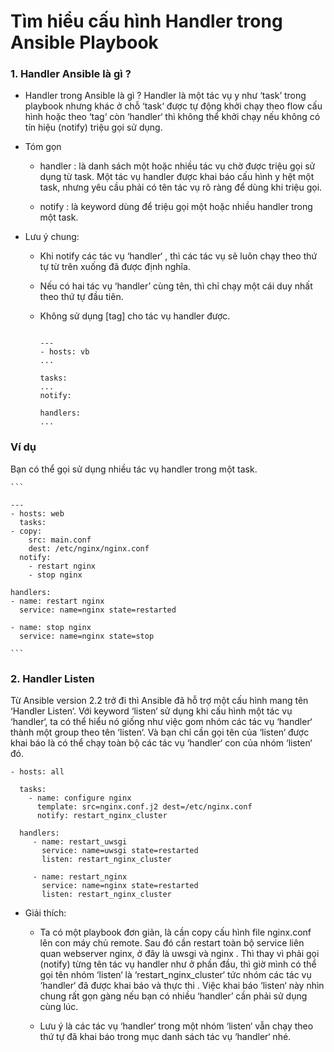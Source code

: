 # Tìm hiểu cấu hình Handler trong Ansible Playbook

### 1. Handler Ansible là gì ?

- Handler trong Ansible là gì ? Handler là một tác vụ y như ‘task’ trong playbook nhưng khác ở chỗ ‘task‘ được tự động khởi chạy theo flow cấu hình hoặc theo ‘tag‘ còn ‘handler‘ thì không thể khởi chạy nếu không có tín hiệu (notify) triệu gọi sử dụng.

- Tóm gọn

    - handler : là danh sách một hoặc nhiều tác vụ chờ được triệu gọi sử dụng từ task. Một tác vụ handler được khai báo cấu hình y hệt một task, nhưng yêu cầu phải có tên tác vụ rõ ràng để dùng khi triệu gọi.
    
    - notify : là keyword dùng để triệu gọi một hoặc nhiều handler trong một task.

- Lưu ý chung:

    - Khi notify các tác vụ ‘handler‘ , thì các tác vụ sẽ luôn chạy theo thứ tự từ trên xuống đã được định nghĩa.

    - Nếu có hai tác vụ ‘handler’ cùng tên, thì chỉ chạy một cái duy nhất theo thứ tự đầu tiên.

    - Không sử dụng [tag] cho tác vụ handler được.

        ```

        ---
        - hosts: vb
        ...

        tasks:
        ...
        notify:

        handlers:
        ...

        ```

### Ví dụ

Bạn có thể gọi sử dụng nhiều tác vụ handler trong một task.

    ```

    ---
    - hosts: web
      tasks:
    - copy:
        src: main.conf
        dest: /etc/nginx/nginx.conf
      notify: 
        - restart nginx
        - stop nginx

    handlers:
    - name: restart nginx
      service: name=nginx state=restarted

    - name: stop nginx
      service: name=nginx state=stop
    
    ```

### 2. Handler Listen

Từ Ansible version 2.2 trở đi thì Ansible đã hỗ trợ một cấu hình mang tên ‘Handler Listen‘. Với keyword ‘listen‘ sử dụng khi cấu hình một tác vụ ‘handler‘, ta có thể hiểu nó giống như việc gom nhóm các tác vụ ‘handler‘ thành một group theo tên ‘listen‘. Và bạn chỉ cần gọi tên của ‘listen‘ được khai báo là có thể chạy toàn bộ các tác vụ ‘handler‘ con của nhóm ‘listen‘ đó.

```
- hosts: all

  tasks:
    - name: configure nginx
      template: src=nginx.conf.j2 dest=/etc/nginx.conf
      notify: restart_nginx_cluster

  handlers:
     - name: restart_uwsgi
       service: name=uwsgi state=restarted
       listen: restart_nginx_cluster            

     - name: restart_nginx
       service: name=nginx state=restarted
       listen: restart_nginx_cluster

```

- Giải thích:

    - Ta có một playbook đơn giản, là cần copy cấu hình file nginx.conf lên con máy chủ remote. Sau đó cần restart toàn bộ service liên quan webserver nginx, ở đây là uwsgi và nginx . Thì thay vì phải gọi (notify) từng tên tác vụ handler như ở phần đầu, thì giờ mình có thể gọi tên nhóm ‘listen‘ là ‘restart_nginx_cluster‘ tức nhóm các tác vụ ‘handler‘ đã được khai báo và thực thi . Việc khai báo ‘listen‘ này nhìn chung rất gọn gàng nếu bạn có nhiều ‘handler’ cần phải sử dụng cùng lúc.

    - Lưu ý là các tác vụ ‘handler‘ trong một nhóm ‘listen‘ vẫn chạy theo thứ tự đã khai báo trong mục danh sách tác vụ ‘handler‘ nhé.